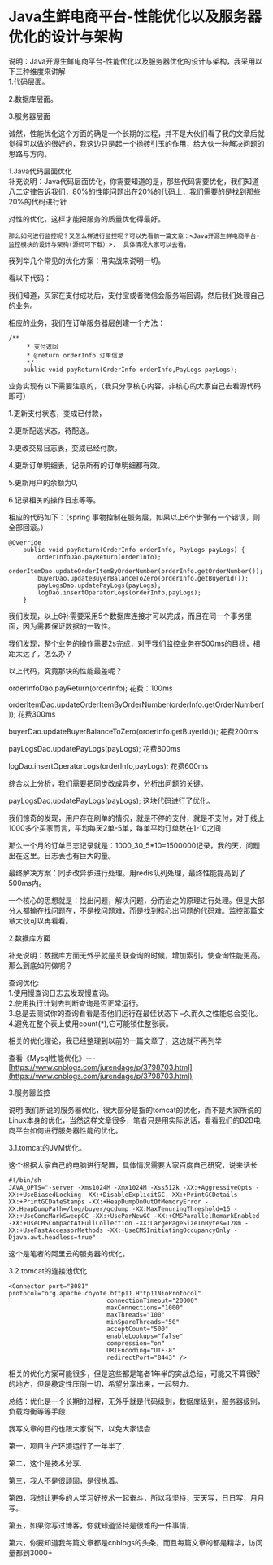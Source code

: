 # Java生鲜电商平台-性能优化以及服务器优化的设计与架构

说明：Java开源生鲜电商平台-性能优化以及服务器优化的设计与架构，我采用以下三种维度来讲解  
1.代码层面。

2.数据库层面。

3.服务器层面

诚然，性能优化这个方面的确是一个长期的过程，并不是大伙们看了我的文章后就觉得可以做的很好的，我这边只是起一个抛砖引玉的作用，给大伙一种解决问题的思路与方向。

1.Java代码层面优化  
补充说明：Java代码层面优化，你需要知道的是，那些代码需要优化，我们知道八二定律告诉我们，80%的性能问题出在20%的代码上，我们需要的是找到那些20%的代码进行针

对性的优化，这样才能把服务的质量优化得最好。

```
那么如何进行监控呢？又怎么样进行监控呢？可以先看前一篇文章：<Java开源生鲜电商平台-监控模块的设计与架构(源码可下载）>.  具体情况大家可以去看。
```

我列举几个常见的优化方案：用实战来说明一切。

看以下代码：

我们知道，买家在支付成功后，支付宝或者微信会服务端回调，然后我们处理自己的业务。

相应的业务，我们在订单服务器层创建一个方法：

```
/**
     * 支付返回
     * @return orderInfo 订单信息
     */
    public void payReturn(OrderInfo orderInfo,PayLogs payLogs);
```

业务实现有以下需要注意的，（我只分享核心内容，非核心的大家自己去看源代码即可）

1.更新支付状态，变成已付款，

2.更新配送状态，待配送。

3.更改交易日志表，变成已经付款。

4.更新订单明细表，记录所有的订单明细都有效。

5.更新用户的余额为0,

6.记录相关的操作日志等等。

相应的代码如下：（spring 事物控制在服务层，如果以上6个步骤有一个错误，则全部回滚。）

```
@Override
    public void payReturn(OrderInfo orderInfo, PayLogs payLogs) {
        orderInfoDao.payReturn(orderInfo);
        orderItemDao.updateOrderItemByOrderNumber(orderInfo.getOrderNumber());
        buyerDao.updateBuyerBalanceToZero(orderInfo.getBuyerId());
        payLogsDao.updatePayLogs(payLogs);        
        logDao.insertOperatorLogs(orderInfo,payLogs);
    }
```

我们发现，以上6补需要采用5个数据库连接才可以完成，而且在同一个事务里面，因为需要保证数据的一致性。

我们发现，整个业务的操作需要2s完成，对于我们监控业务在500ms的目标，相距太远了，怎么办？

以上代码，究竟那块的性能最差呢？

orderInfoDao.payReturn\(orderInfo\);      花费：100ms

orderItemDao.updateOrderItemByOrderNumber\(orderInfo.getOrderNumber\(\)\);  花费300ms

buyerDao.updateBuyerBalanceToZero\(orderInfo.getBuyerId\(\)\);   花费200ms

payLogsDao.updatePayLogs\(payLogs\);  花费800ms

logDao.insertOperatorLogs\(orderInfo,payLogs\); 花费600ms

综合以上分析，我们需要把同步改成异步，分析出问题的关键。

payLogsDao.updatePayLogs\(payLogs\); 这块代码进行了优化。

我们惊奇的发现，用户存在刷单的情况，就是不停的支付，就是不支付，对于线上1000多个买家而言，平均每天2单-5单，每单平均订单数在1-10之间

那么一个月的订单日志记录就是：1000_30_5\*10=1500000记录，我的天，问题出在这里。日志表也有巨大的量。

最终解决方案：同步改异步进行处理。用redis队列处理，最终性能提高到了500ms内。

一个核心的思想就是：找出问题，解决问题，分而治之的原理进行处理。但是大部分人都输在找问题在，不是找问题难，而是找到核心出问题的代码难。监控那篇文章大伙可以再看看。

2.数据库方面

补充说明：数据库方面无外乎就是关联查询的时候，增加索引，使查询性能更高。那么到底如何做呢？

查询优化:  
1.使用慢查询日志去发现慢查询。   
2.使用执行计划去判断查询是否正常运行。   
3.总是去测试你的查询看看是否他们运行在最佳状态下 –久而久之性能总会变化。   
4.避免在整个表上使用count\(\*\),它可能锁住整张表。

相关的优化理论，我已经整理到以前的一篇文章了，这边就不再列举

查看《Mysql性能优化》---[https://www.cnblogs.com/jurendage/p/3798703.html](https://www.cnblogs.com/jurendage/p/3798703.html)

3.服务器监控

说明:我们所说的服务器优化，很大部分是指的tomcat的优化，而不是大家所说的Linux本身的优化，当然这样文章很多，笔者只是用实际说话，看看我们的B2B电商平台如何进行服务器性能的优化。

3.1.tomcat的JVM优化。

这个根据大家自己的电脑进行配置，具体情况需要大家百度自己研究，说来话长

```
#!/bin/sh
JAVA_OPTS="-server -Xms1024M -Xmx1024M -Xss512k -XX:+AggressiveOpts -XX:+UseBiasedLocking -XX:+DisableExplicitGC -XX:+PrintGCDetails -XX:+PrintGCDateStamps -XX:+HeapDumpOnOutOfMemoryError -XX:HeapDumpPath=/log/buyer/gcdump -XX:MaxTenuringThreshold=15 -XX:+UseConcMarkSweepGC -XX:+UseParNewGC -XX:+CMSParallelRemarkEnabled -XX:+UseCMSCompactAtFullCollection -XX:LargePageSizeInBytes=128m -XX:+UseFastAccessorMethods -XX:+UseCMSInitiatingOccupancyOnly -Djava.awt.headless=true"
```

这个是笔者的阿里云的服务器的优化。

3.2.tomcat的连接池优化

```
<Connector port="8081" protocol="org.apache.coyote.http11.Http11NioProtocol"
                           connectionTimeout="20000"
                           maxConnections="1000"
                           maxThreads="100"
                           minSpareThreads="50"
                           acceptCount="500"
                           enableLookups="false"
                           compression="on"
                           URIEncoding="UTF-8"
                           redirectPort="8443" />
```

相关的优化方案可能很多，但是这些都是笔者1年半的实战总结，可能又不算很好的地方，但是稳定性压倒一切，希望分享出来，一起努力。

总结：优化是一个长期的过程，无外乎就是代码级别，数据库级别，服务器级别，负载均衡等等手段

我写文章的目的也跟大家说下，以免大家误会

第一，项目生产环境运行了一年半了.

第二，这个是技术分享.

第三，我人不是很顽固，是很执着。

第四，我想让更多的人学习好技术一起奋斗，所以我坚持，天天写，日日写，月月写。

第五，如果你写过博客，你就知道坚持是很难的一件事情，

第六，你要知道我每篇文章都是cnblogs的头条，而且每篇文章的都是精华，访问量都到3000+

